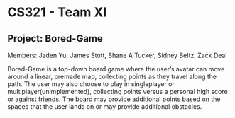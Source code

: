 # CS321 - Team XI

## Project: Bored-Game

Members: Jaden Yu, James Stott, Shane A Tucker, Sidney Beltz, Zack Deal

Bored-Game is a top-down board game where the user’s avatar can move around a linear, premade map, collecting points as they travel along the path. The user may also choose to play in singleplayer or multiplayer(unimplemented), collecting points versus a personal high score or against friends. The board may provide additional points based on the spaces that the user lands on or may provide additional obstacles.
